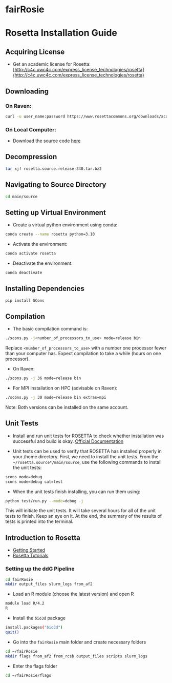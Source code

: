 # fairRosie

# Rosetta Installation Guide

## Acquiring License

- Get an academic license for Rosetta: [http://c4c.uwc4c.com/express_license_technologies/rosetta](http://c4c.uwc4c.com/express_license_technologies/rosetta)

## Downloading

### On Raven:
```bash
curl -u user_name:password https://www.rosettacommons.org/downloads/academic/2023/wk6/rosetta.source.release-340.tar.bz2 -o rosetta.source.release-340.tar.bz2
```

### On Local Computer:
- Download the source code [here](https://www.rosettacommons.org/software/academic)

## Decompression

```bash
tar xjf rosetta.source.release-340.tar.bz2
```

## Navigating to Source Directory

```bash
cd main/source
```

## Setting up Virtual Environment

- Create a virtual python environment using conda:
```bash
conda create --name rosetta python=3.10
```
- Activate the environment:
```bash
conda activate rosetta
```
- Deactivate the environment:
```bash
conda deactivate
```

## Installing Dependencies

```bash
pip install SCons
```

## Compilation

- The basic compilation command is:
```bash
./scons.py -j<number_of_processors_to_use> mode=release bin
```
Replace `<number_of_processors_to_use>` with a number one processor fewer than your computer has. Expect compilation to take a while (hours on one processor). 

- On Raven:
```bash
./scons.py -j 36 mode=release bin
```

- For MPI installation on HPC (advisable on Raven):
```bash
./scons.py -j 30 mode=release bin extras=mpi
```

Note: Both versions can be installed on the same account.

## Unit Tests

- Install and run unit tests for ROSETTA to check whether installation was successful and build is okay. 
  [Official Documentation](https://www.rosettacommons.org/docs/latest/development_documentation/test/run-unit-test)

- Unit tests can be used to verify that ROSETTA has installed properly in your /home directory. First, we need to install the unit tests. From the `~/rosetta.source*/main/source`, use the following commands to install the unit tests:
```bash
scons mode=debug
scons mode=debug cat=test
```

- When the unit tests finish installing, you can run them using:
```bash
python test/run.py --mode=debug -j
```

This will initiate the unit tests. It will take several hours for all of the unit tests to finish. Keep an eye on it. At the end, the summary of the results of tests is printed into the terminal.

## Introduction to Rosetta

- [Getting Started](https://www.rosettacommons.org/docs/latest/getting_started/Getting-Started)
- [Rosetta Tutorials](https://www.rosettacommons.org/demos/latest/Home#tutorials)


### Setting up the ddG Pipeline

```bash
cd fairRosie
mkdir output_files slurm_logs from_af2
```

- Load an R module (choose the latest version) and open R

```bash
module load R/4.2
R
```

- Install the `bio3d` package

```bash
install.packages("bio3d")
quit()
```

- Go into the `fairRosie` main folder and create necessary folders

```bash
cd ~/fairRosie
mkdir flags from_af2 from_rcsb output_files scripts slurm_logs
```

- Enter the flags folder

```bash
cd ~/fairRosie/flags
```
